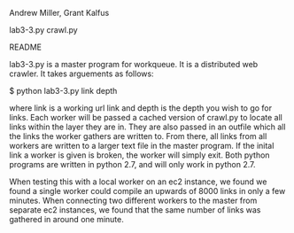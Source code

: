 Andrew Miller, Grant Kalfus

lab3-3.py
crawl.py

README

lab3-3.py is a master program for workqueue. It is a distributed web crawler. It takes arguements as follows:

$ python lab3-3.py link depth

where link is a working url link and depth is the depth you wish to go for links. Each worker will be passed a cached version of crawl.py to locate all links within the layer they are in. They are also passed in an outfile which all the links the worker gathers are written to. From there, all links from all workers are written to a larger text file in the master program. If the inital link a worker is given is broken, the worker will simply exit. Both python programs are written in python 2.7, and will only work in python 2.7. 


When testing this with a local worker on an ec2 instance, we found we found a single worker could compile an upwards of 8000 links in only a few minutes. When connecting two different workers to the master from separate ec2 instances, we found that the same number of links was gathered in around one minute.
